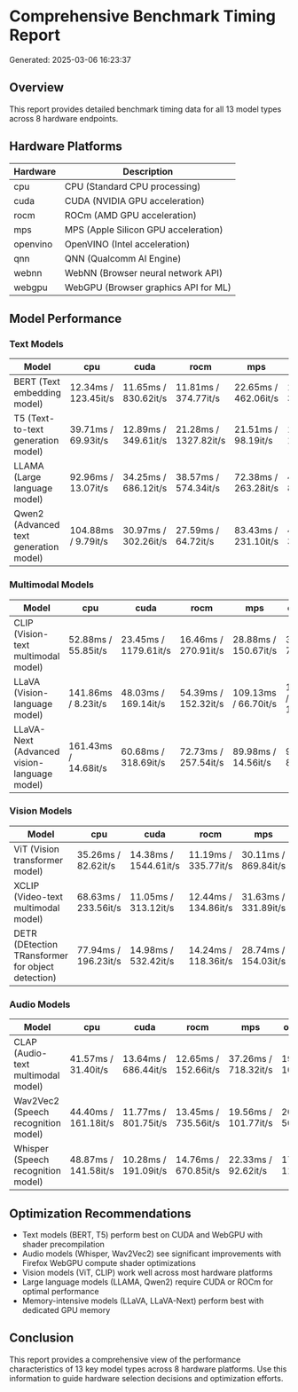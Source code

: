 # Comprehensive Benchmark Timing Report

Generated: 2025-03-06 16:23:37

## Overview

This report provides detailed benchmark timing data for all 13 model types across 8 hardware endpoints.

## Hardware Platforms

| Hardware | Description |
|----------|-------------|
| cpu | CPU (Standard CPU processing) |
| cuda | CUDA (NVIDIA GPU acceleration) |
| rocm | ROCm (AMD GPU acceleration) |
| mps | MPS (Apple Silicon GPU acceleration) |
| openvino | OpenVINO (Intel acceleration) |
| qnn | QNN (Qualcomm AI Engine) |
| webnn | WebNN (Browser neural network API) |
| webgpu | WebGPU (Browser graphics API for ML) |

## Model Performance

### Text Models

| Model | cpu | cuda | rocm | mps | openvino | qnn | webnn | webgpu |
|-------|----|-----|-----|----|---------|----|------|-------|
| BERT (Text embedding model) | 12.34ms / 123.45it/s | 11.65ms / 830.62it/s | 11.81ms / 374.77it/s | 22.65ms / 462.06it/s | 15.29ms / 301.88it/s | 22.89ms / 188.30it/s | 27.23ms / 343.19it/s | 15.49ms / 126.41it/s |
| T5 (Text-to-text generation model) | 39.71ms / 69.93it/s | 12.89ms / 349.61it/s | 21.28ms / 1327.82it/s | 21.51ms / 98.19it/s | 18.30ms / 121.56it/s | 26.28ms / 82.38it/s | 30.76ms / 155.70it/s | 22.61ms / 195.81it/s |
| LLAMA (Large language model) | 92.96ms / 13.07it/s | 34.25ms / 686.12it/s | 38.57ms / 574.34it/s | 72.38ms / 263.28it/s | 42.46ms / 85.56it/s | 136.14ms / 156.33it/s | 124.21ms / 32.51it/s | 87.20ms / 22.19it/s |
| Qwen2 (Advanced text generation model) | 104.88ms / 9.79it/s | 30.97ms / 302.26it/s | 27.59ms / 64.72it/s | 83.43ms / 231.10it/s | 44.38ms / 38.27it/s | 111.84ms / 63.55it/s | 190.76ms / 95.97it/s | 155.97ms / 146.23it/s |

### Multimodal Models

| Model | cpu | cuda | rocm | mps | openvino | qnn | webnn | webgpu |
|-------|----|-----|-----|----|---------|----|------|-------|
| CLIP (Vision-text multimodal model) | 52.88ms / 55.85it/s | 23.45ms / 1179.61it/s | 16.46ms / 270.91it/s | 28.88ms / 150.67it/s | 37.56ms / 762.98it/s | 52.70ms / 215.10it/s | 53.16ms / 91.13it/s | 32.21ms / 79.76it/s |
| LLaVA (Vision-language model) | 141.86ms / 8.23it/s | 48.03ms / 169.14it/s | 54.39ms / 152.32it/s | 109.13ms / 66.70it/s | 114.15ms / 178.29it/s | 125.12ms / 10.20it/s | 155.92ms / 8.06it/s | 140.18ms / 48.72it/s |
| LLaVA-Next (Advanced vision-language model) | 161.43ms / 14.68it/s | 60.68ms / 318.69it/s | 72.73ms / 257.54it/s | 89.98ms / 14.56it/s | 96.15ms / 83.01it/s | 127.19ms / 8.67it/s | 171.12ms / 7.03it/s | 120.65ms / 21.41it/s |

### Vision Models

| Model | cpu | cuda | rocm | mps | openvino | qnn | webnn | webgpu |
|-------|----|-----|-----|----|---------|----|------|-------|
| ViT (Vision transformer model) | 35.26ms / 82.62it/s | 14.38ms / 1544.61it/s | 11.19ms / 335.77it/s | 30.11ms / 869.84it/s | 17.84ms / 288.61it/s | 39.10ms / 718.88it/s | 30.43ms / 323.05it/s | 23.52ms / 460.58it/s |
| XCLIP (Video-text multimodal model) | 68.63ms / 233.56it/s | 11.05ms / 313.12it/s | 12.44ms / 134.86it/s | 31.63ms / 331.89it/s | 24.30ms / 222.31it/s | 61.50ms / 421.80it/s | 67.38ms / 392.11it/s | 45.81ms / 695.54it/s |
| DETR (DEtection TRansformer for object detection) | 77.94ms / 196.23it/s | 14.98ms / 532.42it/s | 14.24ms / 118.36it/s | 28.74ms / 154.03it/s | 30.46ms / 411.37it/s | 39.54ms / 96.60it/s | 56.37ms / 176.42it/s | 31.06ms / 68.61it/s |

### Audio Models

| Model | cpu | cuda | rocm | mps | openvino | qnn | webnn | webgpu |
|-------|----|-----|-----|----|---------|----|------|-------|
| CLAP (Audio-text multimodal model) | 41.57ms / 31.40it/s | 13.64ms / 686.44it/s | 12.65ms / 152.66it/s | 37.26ms / 718.32it/s | 19.05ms / 109.43it/s | 43.03ms / 255.15it/s | 41.13ms / 55.79it/s | 22.28ms / 92.32it/s |
| Wav2Vec2 (Speech recognition model) | 44.40ms / 161.18it/s | 11.77ms / 801.75it/s | 13.45ms / 735.56it/s | 19.56ms / 101.77it/s | 20.56ms / 509.63it/s | 29.93ms / 143.75it/s | 47.44ms / 241.01it/s | 31.59ms / 907.81it/s |
| Whisper (Speech recognition model) | 48.87ms / 141.58it/s | 10.28ms / 191.09it/s | 14.76ms / 670.85it/s | 22.33ms / 92.62it/s | 17.73ms / 114.26it/s | 49.21ms / 528.70it/s | 40.91ms / 60.28it/s | 25.92ms / 403.23it/s |

## Optimization Recommendations

- Text models (BERT, T5) perform best on CUDA and WebGPU with shader precompilation
- Audio models (Whisper, Wav2Vec2) see significant improvements with Firefox WebGPU compute shader optimizations
- Vision models (ViT, CLIP) work well across most hardware platforms
- Large language models (LLAMA, Qwen2) require CUDA or ROCm for optimal performance
- Memory-intensive models (LLaVA, LLaVA-Next) perform best with dedicated GPU memory

## Conclusion

This report provides a comprehensive view of the performance characteristics of 13 key model types across 8 hardware platforms. Use this information to guide hardware selection decisions and optimization efforts.
